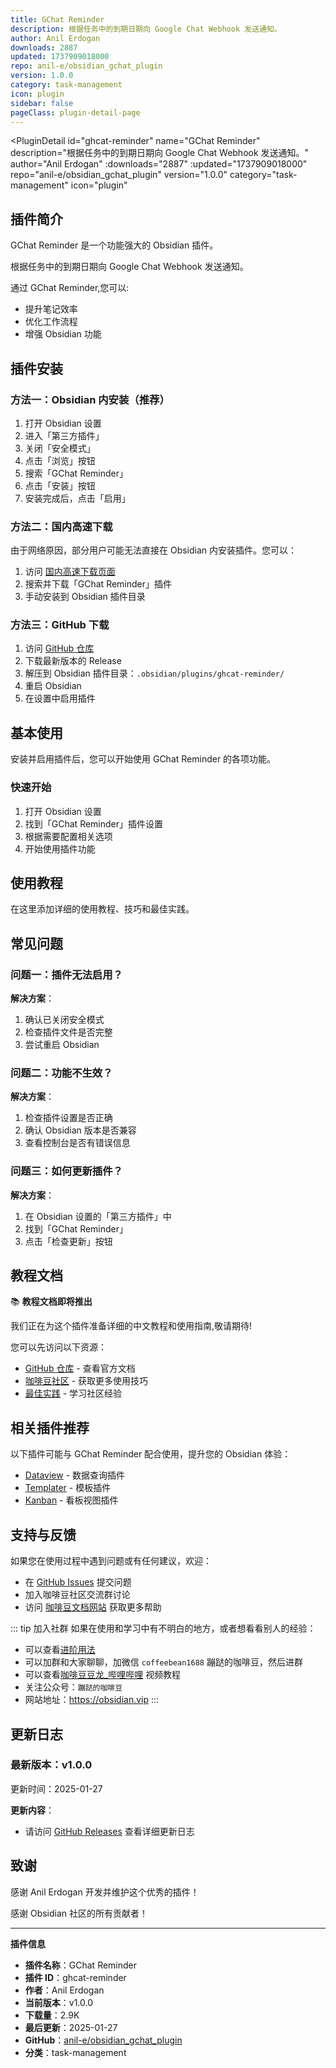 ```yaml
---
title: GChat Reminder
description: 根据任务中的到期日期向 Google Chat Webhook 发送通知。
author: Anil Erdogan
downloads: 2887
updated: 1737909018000
repo: anil-e/obsidian_gchat_plugin
version: 1.0.0
category: task-management
icon: plugin
sidebar: false
pageClass: plugin-detail-page
---
```


<PluginDetail
  id="ghcat-reminder"
  name="GChat Reminder"
  description="根据任务中的到期日期向 Google Chat Webhook 发送通知。"
  author="Anil Erdogan"
  :downloads="2887"
  :updated="1737909018000"
  repo="anil-e/obsidian_gchat_plugin"
  version="1.0.0"
  category="task-management"
  icon="plugin"
>

<!-- AUTO_GENERATED_START -->
## 插件简介

GChat Reminder 是一个功能强大的 Obsidian 插件。

根据任务中的到期日期向 Google Chat Webhook 发送通知。

通过 GChat Reminder,您可以:

- 提升笔记效率
- 优化工作流程
- 增强 Obsidian 功能

<!-- AUTO_GENERATED_END -->

<!-- AUTO_GENERATED_START -->
## 插件安装

### 方法一：Obsidian 内安装（推荐）

1. 打开 Obsidian 设置
2. 进入「第三方插件」
3. 关闭「安全模式」
4. 点击「浏览」按钮
5. 搜索「GChat Reminder」
6. 点击「安装」按钮
7. 安装完成后，点击「启用」

### 方法二：国内高速下载

由于网络原因，部分用户可能无法直接在 Obsidian 内安装插件。您可以：

1. 访问 [国内高速下载页面](/zh/documentation/obsidian-plugins-download.html)
2. 搜索并下载「GChat Reminder」插件
3. 手动安装到 Obsidian 插件目录

### 方法三：GitHub 下载

1. 访问 [GitHub 仓库](https://github.com/anil-e/obsidian_gchat_plugin)
2. 下载最新版本的 Release
3. 解压到 Obsidian 插件目录：`.obsidian/plugins/ghcat-reminder/`
4. 重启 Obsidian
5. 在设置中启用插件

## 基本使用

安装并启用插件后，您可以开始使用 GChat Reminder 的各项功能。

### 快速开始

1. 打开 Obsidian 设置
2. 找到「GChat Reminder」插件设置
3. 根据需要配置相关选项
4. 开始使用插件功能

<!-- AUTO_GENERATED_END -->

<!-- CUSTOM_CONTENT_START:tutorial -->
## 使用教程

在这里添加详细的使用教程、技巧和最佳实践。

<!-- CUSTOM_CONTENT_END:tutorial -->

<!-- SHARED_CONTENT_START -->
## 常见问题

### 问题一：插件无法启用？

**解决方案**：
1. 确认已关闭安全模式
2. 检查插件文件是否完整
3. 尝试重启 Obsidian

### 问题二：功能不生效？

**解决方案**：
1. 检查插件设置是否正确
2. 确认 Obsidian 版本是否兼容
3. 查看控制台是否有错误信息

### 问题三：如何更新插件？

**解决方案**：
1. 在 Obsidian 设置的「第三方插件」中
2. 找到「GChat Reminder」
3. 点击「检查更新」按钮

## 教程文档

📚 **教程文档即将推出**

我们正在为这个插件准备详细的中文教程和使用指南,敬请期待!

您可以先访问以下资源：
- [GitHub 仓库](https://github.com/anil-e/obsidian_gchat_plugin) - 查看官方文档
- [咖啡豆社区](/zh/bases/) - 获取更多使用技巧
- [最佳实践](/zh/best-practices/) - 学习社区经验

## 相关插件推荐

以下插件可能与 GChat Reminder 配合使用，提升您的 Obsidian 体验：

- [Dataview](/zh/plugins/dataview.html) - 数据查询插件
- [Templater](/zh/plugins/templater-obsidian.html) - 模板插件
- [Kanban](/zh/plugins/obsidian-kanban.html) - 看板视图插件

## 支持与反馈

如果您在使用过程中遇到问题或有任何建议，欢迎：

- 在 [GitHub Issues](https://github.com/anil-e/obsidian_gchat_plugin/issues) 提交问题
- 加入咖啡豆社区交流群讨论
- 访问 [咖啡豆文档网站](https://obsidian.vip) 获取更多帮助

::: tip 加入社群
如果在使用和学习中有不明白的地方，或者想看看别人的经验：
- 可以查看[进阶用法](/zh/advanced)
- 可以加群和大家聊聊，加微信 `coffeebean1688` 蹦跶的咖啡豆，然后进群
- 可以查看[咖啡豆豆龙_哔哩哔哩](https://space.bilibili.com/618777356) 视频教程
- 关注公众号：`蹦跶的咖啡豆`
- 网站地址：https://obsidian.vip
:::
<!-- SHARED_CONTENT_END -->

<!-- AUTO_GENERATED_START -->
## 更新日志

### 最新版本：v1.0.0

更新时间：2025-01-27

**更新内容**：
- 请访问 [GitHub Releases](https://github.com/anil-e/obsidian_gchat_plugin/releases) 查看详细更新日志

## 致谢

感谢 Anil Erdogan 开发并维护这个优秀的插件！

感谢 Obsidian 社区的所有贡献者！

---

**插件信息**
- **插件名称**：GChat Reminder
- **插件 ID**：ghcat-reminder
- **作者**：Anil Erdogan
- **当前版本**：v1.0.0
- **下载量**：2.9K
- **最后更新**：2025-01-27
- **GitHub**：[anil-e/obsidian_gchat_plugin](https://github.com/anil-e/obsidian_gchat_plugin)
- **分类**：task-management
<!-- AUTO_GENERATED_END -->

</PluginDetail>

